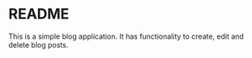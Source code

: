 # README

This is a simple blog application. It has functionality to create, edit and delete blog posts.




